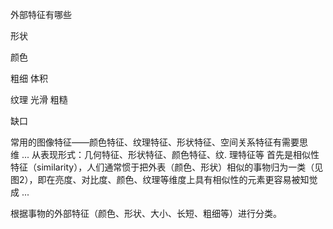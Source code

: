 外部特征有哪些


形状

颜色

粗细 体积 


纹理 光滑 粗糙

缺口


常用的图像特征——颜色特征、纹理特征、形状特征、空间关系特征有需要思维 ...
从表现形式：几何特征、形状特征、颜色特征、纹. 理特征等
首先是相似性特征（similarity），人们通常惯于把外表（颜色、形状）相似的事物归为一类（见图2），即在亮度、对比度、颜色、纹理等维度上具有相似性的元素更容易被知觉成 ...


根据事物的外部特征（颜色、形状、大小、长短、粗细等）进行分类。

